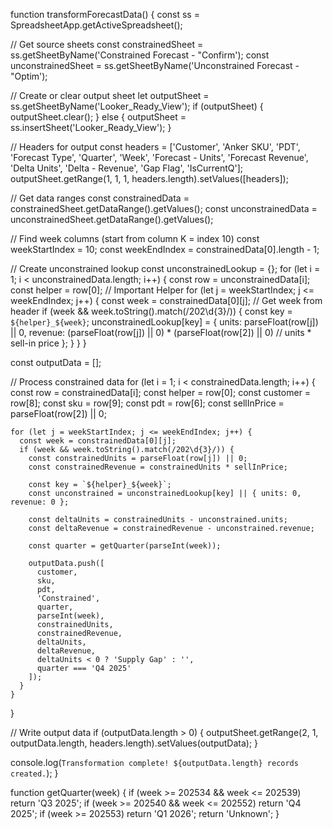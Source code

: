 function transformForecastData() {
  const ss = SpreadsheetApp.getActiveSpreadsheet();
  
  // Get source sheets
  const constrainedSheet = ss.getSheetByName('Constrained Forecast - "Confirm');
  const unconstrainedSheet = ss.getSheetByName('Unconstrained Forecast - "Optim');
  
  // Create or clear output sheet
  let outputSheet = ss.getSheetByName('Looker_Ready_View');
  if (outputSheet) {
    outputSheet.clear();
  } else {
    outputSheet = ss.insertSheet('Looker_Ready_View');
  }
  
  // Headers for output
  const headers = ['Customer', 'Anker SKU', 'PDT', 'Forecast Type', 'Quarter', 'Week', 
                   'Forecast - Units', 'Forecast Revenue', 'Delta Units', 'Delta - Revenue', 
                   'Gap Flag', 'IsCurrentQ'];
  outputSheet.getRange(1, 1, 1, headers.length).setValues([headers]);
  
  // Get data ranges
  const constrainedData = constrainedSheet.getDataRange().getValues();
  const unconstrainedData = unconstrainedSheet.getDataRange().getValues();
  
  // Find week columns (start from column K = index 10)
  const weekStartIndex = 10;
  const weekEndIndex = constrainedData[0].length - 1;
  
  // Create unconstrained lookup
  const unconstrainedLookup = {};
  for (let i = 1; i < unconstrainedData.length; i++) {
    const row = unconstrainedData[i];
    const helper = row[0]; // Important Helper
    for (let j = weekStartIndex; j <= weekEndIndex; j++) {
      const week = constrainedData[0][j]; // Get week from header
      if (week && week.toString().match(/202\d{3}/)) {
        const key = `${helper}_${week}`;
        unconstrainedLookup[key] = {
          units: parseFloat(row[j]) || 0,
          revenue: (parseFloat(row[j]) || 0) * (parseFloat(row[2]) || 0) // units * sell-in price
        };
      }
    }
  }
  
  const outputData = [];
  
  // Process constrained data
  for (let i = 1; i < constrainedData.length; i++) {
    const row = constrainedData[i];
    const helper = row[0];
    const customer = row[8];
    const sku = row[9];
    const pdt = row[6];
    const sellInPrice = parseFloat(row[2]) || 0;
    
    for (let j = weekStartIndex; j <= weekEndIndex; j++) {
      const week = constrainedData[0][j];
      if (week && week.toString().match(/202\d{3}/)) {
        const constrainedUnits = parseFloat(row[j]) || 0;
        const constrainedRevenue = constrainedUnits * sellInPrice;
        
        const key = `${helper}_${week}`;
        const unconstrained = unconstrainedLookup[key] || { units: 0, revenue: 0 };
        
        const deltaUnits = constrainedUnits - unconstrained.units;
        const deltaRevenue = constrainedRevenue - unconstrained.revenue;
        
        const quarter = getQuarter(parseInt(week));
        
        outputData.push([
          customer,
          sku,
          pdt,
          'Constrained',
          quarter,
          parseInt(week),
          constrainedUnits,
          constrainedRevenue,
          deltaUnits,
          deltaRevenue,
          deltaUnits < 0 ? 'Supply Gap' : '',
          quarter === 'Q4 2025'
        ]);
      }
    }
  }
  
  // Write output data
  if (outputData.length > 0) {
    outputSheet.getRange(2, 1, outputData.length, headers.length).setValues(outputData);
  }
  
  console.log(`Transformation complete! ${outputData.length} records created.`);
}

function getQuarter(week) {
  if (week >= 202534 && week <= 202539) return 'Q3 2025';
  if (week >= 202540 && week <= 202552) return 'Q4 2025';
  if (week >= 202553) return 'Q1 2026';
  return 'Unknown';
}
